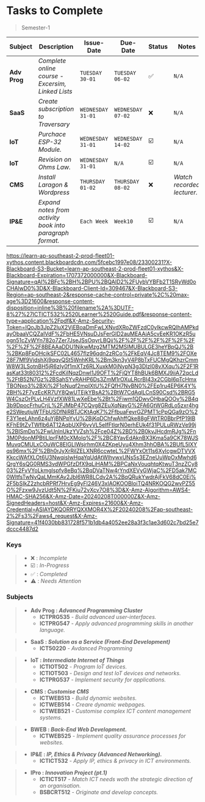 # Tasks to Complete
> Semester-1

| **Subject** | **Description** | **Issue-Date** | **Due-Date** | **Status** | **Notes** |
|---------|-------------|------------|---------|--------|--------|
| __Adv Prog__ | *Complete online course - Excersim, Linked Lists* |`TUESDAY 30-01` | `TUESDAY 06-02` | ✅️ | `N/A` |
| __SaaS__ | *Create subscription to Traversary* | `WEDNESDAY 31-01` | `WEDNESDAY 07-02` | ❌️ | `N/A` |
| __IoT__     | *Purchace ESP-32 Module.* | `WEDNESDAY 31-01` | `WEDNESDAY 14-02` | ☑️ | `N/A` |
| __IoT__     | *Revision on Ohms Law.* | `WEDNESDAY 31-01` | `N/A` | ☑️ | `N/A` |
| __CMS__ | *Install Laragon & Wordpress* | `THURSDAY 01-02` | `THURSDAY 08-02` | ❌️ | _Watch recorded lecturer._ |
| __IP&E__ | *Expand notes from activity book into paragraph format.* | `Each Week` | `Week10` | ☑️ | `N/A` |

https://learn-ap-southeast-2-prod-fleet01-xythos.content.blackboardcdn.com/5fcebc1997e08/23300231?X-Blackboard-S3-Bucket=learn-ap-southeast-2-prod-fleet01-xythos&X-Blackboard-Expiration=1707372000000&X-Blackboard-Signature=qAl%2BFc%2BH%2BPU%2BQAID2%2FUybVYBFb2T1SRyWd0oCHAlwD0%3D&X-Blackboard-Client-Id=309467&X-Blackboard-S3-Region=ap-southeast-2&response-cache-control=private%2C%20max-age%3D21600&response-content-disposition=inline%3B%20filename%2A%3DUTF-8%27%27ICTICT532%2520Learner%2520Guide.pdf&response-content-type=application%2Fpdf&X-Amz-Security-Token=IQoJb3JpZ2luX2VjEBoaDmFwLXNvdXRoZWFzdC0yIkcwRQIhAMPkdayObaaVCQZaIVdF%2FbHE5VNsuDJsFerGID2auMEAAiA5cvEeKR1OKzR5uogn51cZvWYn782o7Zer7JseJSsOqyrLBQjj%2F%2F%2F%2F%2F%2F%2F%2F%2F%2F8BEAAaDDU1NjkwMzg2MTM2MSIMUBULGE3heYBpQJ%2B%2BKp8FpOHcikSFC02L4657flz96qdn2zRCo%2FkEqV4Jc8TEM9%2FOXe28F7Mf9VjdshXj9qqvQSt5WnhKRL%2Bm3kn3yV4P8bTxFUCMgQKhzrCmmW8W3LSotnBH5jR6zIy0f1mXTz6RLXuxkM0jNypN3g3DlzI08vXXqu%2F2F1RasKat33t80312%2FcdKiINqzDnwl1J9OFT%2FjQYT8hBUk6BMXJ9iiA72qcLd%2FtB52N7Gz%2BSahSYvRAHP6Ds3ZmM1rOXuLRcrBI43x2CGbI6pTcHmxTBONxo3%2BXj%2F1oNuqf2mpIXtU%2FQfH7NvBN0%2FEp1ru4EP6K4Y%2BH%2F7yzEcKR7UY8QwUTEjkYBsA2%2BtW7CdAqlLCnS90Csd%2BRG5W4CszOrPLvLH4VzfXW81LwXeEbe%2Bt%2Fiwm1QDwvOHbaQOOv%2B4q3b9DpocFrhuCrjL%2FJMbP47CQvg8ZEuXqNayG%2FA6GtWGRdLo5zxr4hge2SWeutjuWTFbUSDfNiRBTJCKtAgK7%2FfbuaFeyrGZPMT1cPpQGa9zO%2F3Y1eeLAhn6z4uYjBNPpYvU%2BjKqDChfwAhffQke88gFWtTR0BbrPfP19IBKFhE9tZvTWflb6AT12AqbUXP6vyVL5eIfFtlqrN0erhEUk4f31PULuRWzVe99j%2BISmDq%2FwUnlnUkzYVZsh%2Fce04Z%2BD%2B0kvJHcdmRJg%2Fn3M0PdonMPBtiLlprFM0cXMolq%2F%2BC8YavEdAknBX3Kma5a9CK78WJSMuvqCMULxCOuWC8EIGLIWsjrhm0X4ZKpeUyu4Xhm3hhOBA%2BUfL5IXYqs96mx%2F%2Bh0rJyXrRilZELXNR6ccwteL%2FWYxOt11s6XyIcgwDTVVXKkccWAfXLOt6U3NwqisIwHqaYqUdAtWlhywxUNs5s3EZneUuWpOxMwhd6QrgY6sQG0RMS3vdWPGfzDfX9qLiHAM%2BPCaNxVouqhtqKtwuT3nzZCy803%2FvVYoLkmgIspfv8eBq%2BqDVaTNw4rYndXEVyGWjaC%2FD5ak7MC0WltfsTwNyQaLMmKAv2JbI6WR8LCdv2A%2BqQRukYwdrAjFkV68dC0Ej%2F5bSIkZ2zhcbRPRf7HrvEg9yFl246V3xIAOKOOBIoiTQ4NRKOQG2wvPZ55O%2Fzxw9JvzUdt5N%2FKiu72vXcv7O8%3D&X-Amz-Algorithm=AWS4-HMAC-SHA256&X-Amz-Date=20240208T000000Z&X-Amz-SignedHeaders=host&X-Amz-Expires=21600&X-Amz-Credential=ASIAYDKQORRYQXXMOR4X%2F20240208%2Fap-southeast-2%2Fs3%2Faws4_request&X-Amz-Signature=41f4030bb831728f571b1db4a4052ee28a3f3c1ae3d602c7bd25e7dccc4487d2

### Keys
> - ❌️ : _Incomplete_
> - ☑️ : _In-Progress_
> - ✅️ : _Completed_
> - ⚠️ : _Needs Attention_

### Subjects
> - **Adv Prog : _Advanced Programming Cluster_**
>   - **ICTPRG535** - _Build advanced user-interfaces._
>   - **ICTPRG547** - _Apply advanced programming skills in another language._

> - **SaaS : _Solution as a Service (Front-End Development)_**
>   - **ICT50220** - _Avdanced Programming_

> - **IoT : _Intermediate Internet of Things_**
>   - **ICTIOT502** - _Program IoT devices._
>   - **ICTIOT503** - _Design and test IoT devices and networks._
>   - **ICTPRG537** - _Implement security for applications._

> - **CMS : _Customise CMS_**
>   - **ICTWEB513** - _Build dynamic websites._
>   - **ICTWEB514** - _Creare dynamic webpages._
>   - **ICTWEB521** - _Customise complex ICT content management systems._

> - **BWEB : _Back-End Web Development._**
>   - **ICTWEB525** - _Implement quality assurance processes for websites._

> - **IP&E : _IP, Ethics & Privacy (Advanced Networking)._**
>   - **ICTICT532** - _Apply IP, ethics & privacy in ICT environments._

> - **IPro : _Innovation Project (pt.1)_**
>   - **ICTICT517** - _Match ICT needs woth the strategic direction of an organisation._
>   - **BSBCRT512** - _Originate and develop concepts._

